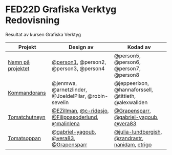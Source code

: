 # FED22D Grafiska Verktyg Redovisning
Resultat av kursen Grafiska Verktyg

| Projekt | Design av | Kodad av |
| --- | --- | --- |
| [Namn på projektet](https://lank-till-live-sida.se) | [@person1](https://github.com/person1/), @person2, @person3, @person4 | @person5, @person6, @person7, @person8
| [Kommandorans](https://medieinstitutet.github.io/fed22d-grafiska-verktyg-krossade-tomaterna/) | @jenmwa, @arnetzlinder, @JoeldelPilar, @robin-sevelin | @jeppeerixon, @hannaforssell, @tittieth, @alexwallden
| [Tomatchutneyn](https://medieinstitutet.github.io/fed22d-grafiska-verktyg-tomatchutneyn/) | [@EZillman](https://github.com/EZillman), [@c-ridesjo](https://github.com/c-ridesjo), [@Filippasoderlund](https://github.com/Filippasoderlund), [@malinlena](https://github.com/malinlena) | [@Grapensparr](https://github.com/Grapensparr), [@gabriel-yagoub](https://github.com/gabriel-yagoub), [@vera83](https://github.com/vera83)
| [Tomatsoppan](https://medieinstitutet.github.io/fed22d-grafiska-verktyg-tomatsoppan/) | [@gabriel-yagoub](https://github.com/gabriel-yaboub), [@vera83](https://github.com/vera83), [@Grapensparr](https://github.com/grapensparr)| [@julia-lundbergish](https://github.com/julia-lundbergish), [@zandrastr](https://github.com/zandrastr), [nanidam](https://github.com/nanidam), [etrigo](https://github.com/etrigo)
